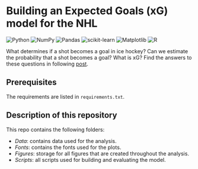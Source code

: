 # Building an Expected Goals (xG) model for the NHL

![Python](https://img.shields.io/badge/python-3670A0?style=for-the-badge&logo=python&logoColor=ffdd54) ![NumPy](https://img.shields.io/badge/numpy-%23013243.svg?style=for-the-badge&logo=numpy&logoColor=white)
![Pandas](https://img.shields.io/badge/pandas-%23150458.svg?style=for-the-badge&logo=pandas&logoColor=white)
![scikit-learn](https://img.shields.io/badge/scikit--learn-%23F7931E.svg?style=for-the-badge&logo=scikit-learn&logoColor=white)
![Matplotlib](https://img.shields.io/badge/Matplotlib-%23ffffff.svg?style=for-the-badge&logo=Matplotlib&logoColor=black)
![R](https://img.shields.io/badge/r-%23276DC3.svg?style=for-the-badge&logo=r&logoColor=white)

What determines if a shot becomes a goal in ice hockey? Can we estimate the probability that a shot becomes a goal? What is xG? Find the answers to these questions in following [post](https://safvenberger.github.io/expected-goals-in-ice-hockey).

## Prerequisites
The requirements are listed in ```requirements.txt```.

## Description of this repository
This repo contains the following folders:

- *Data*: contains data used for the analysis.
- *Fonts*: contains the fonts used for the plots.
- *Figures*: storage for all figures that are created throughout the analysis.
- *Scripts*: all scripts used for building and evaluating the model.
